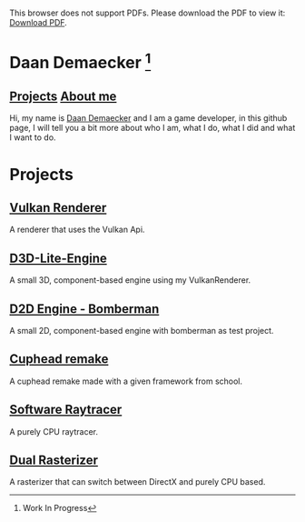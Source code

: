 <object data="Content/DaanDemaecker.pdf" type="application/pdf" width="700px" height="700px">
    <embed src="http://yoursite.com/the.pdf">
        <p>This browser does not support PDFs. Please download the PDF to view it: <a href="http://yoursite.com/the.pdf">Download PDF</a>.</p>
    </embed>
</object>

# Daan Demaecker [^1]
## [Projects](#Projects)      [About me](AboutMe.md)
Hi, my name is [Daan Demaecker](AboutMe.md) and I am a game developer, in this github page, I will tell you a bit more about who I am, what I do, what I did and what I want to do.  

[^1]: Work In Progress

# Projects
## [Vulkan Renderer](https://github.com/DaanDemaecker/VulkanRenderer)
A renderer that uses the Vulkan Api.  

## [D3D-Lite-Engine](https://github.com/DaanDemaecker/D3D-Lite-Engine)
A small 3D, component-based engine using my VulkanRenderer.

## [D2D Engine - Bomberman](https://github.com/DaanDemaecker/D2DEngine)
A small 2D, component-based engine with bomberman as test project.  

## [Cuphead remake](https://github.com/DaanDemaecker/CupheadRemake)
A cuphead remake made with a given framework from school.  

## [Software Raytracer](https://github.com/DaanDemaecker/RayTracer)
A purely CPU raytracer.

## [Dual Rasterizer](https://github.com/DaanDemaecker/DualRasterizer)
A rasterizer that can switch between DirectX and purely CPU based.
